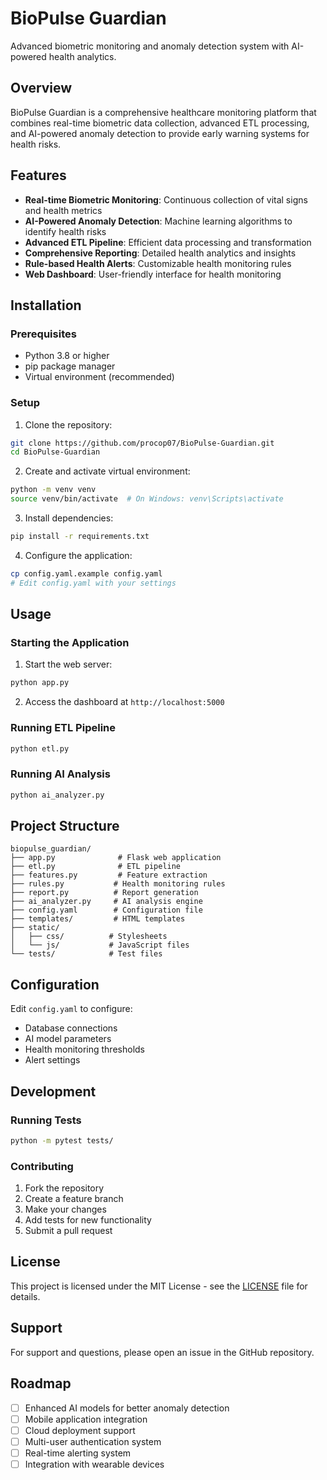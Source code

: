 # BioPulse Guardian

Advanced biometric monitoring and anomaly detection system with AI-powered health analytics.

## Overview

BioPulse Guardian is a comprehensive healthcare monitoring platform that combines real-time biometric data collection, advanced ETL processing, and AI-powered anomaly detection to provide early warning systems for health risks.

## Features

- **Real-time Biometric Monitoring**: Continuous collection of vital signs and health metrics
- **AI-Powered Anomaly Detection**: Machine learning algorithms to identify health risks
- **Advanced ETL Pipeline**: Efficient data processing and transformation
- **Comprehensive Reporting**: Detailed health analytics and insights
- **Rule-based Health Alerts**: Customizable health monitoring rules
- **Web Dashboard**: User-friendly interface for health monitoring

## Installation

### Prerequisites

- Python 3.8 or higher
- pip package manager
- Virtual environment (recommended)

### Setup

1. Clone the repository:
```bash
git clone https://github.com/procop07/BioPulse-Guardian.git
cd BioPulse-Guardian
```

2. Create and activate virtual environment:
```bash
python -m venv venv
source venv/bin/activate  # On Windows: venv\Scripts\activate
```

3. Install dependencies:
```bash
pip install -r requirements.txt
```

4. Configure the application:
```bash
cp config.yaml.example config.yaml
# Edit config.yaml with your settings
```

## Usage

### Starting the Application

1. Start the web server:
```bash
python app.py
```

2. Access the dashboard at `http://localhost:5000`

### Running ETL Pipeline

```bash
python etl.py
```

### Running AI Analysis

```bash
python ai_analyzer.py
```

## Project Structure

```
biopulse_guardian/
├── app.py              # Flask web application
├── etl.py              # ETL pipeline
├── features.py         # Feature extraction
├── rules.py           # Health monitoring rules
├── report.py          # Report generation
├── ai_analyzer.py     # AI analysis engine
├── config.yaml        # Configuration file
├── templates/         # HTML templates
├── static/
│   ├── css/          # Stylesheets
│   └── js/           # JavaScript files
└── tests/            # Test files
```

## Configuration

Edit `config.yaml` to configure:
- Database connections
- AI model parameters
- Health monitoring thresholds
- Alert settings

## Development

### Running Tests

```bash
python -m pytest tests/
```

### Contributing

1. Fork the repository
2. Create a feature branch
3. Make your changes
4. Add tests for new functionality
5. Submit a pull request

## License

This project is licensed under the MIT License - see the [LICENSE](LICENSE) file for details.

## Support

For support and questions, please open an issue in the GitHub repository.

## Roadmap

- [ ] Enhanced AI models for better anomaly detection
- [ ] Mobile application integration
- [ ] Cloud deployment support
- [ ] Multi-user authentication system
- [ ] Real-time alerting system
- [ ] Integration with wearable devices
